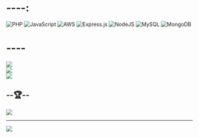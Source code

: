 
# ----:
![PHP](https://img.shields.io/badge/php-%23777BB4.svg?style=for-the-badge&logo=php&logoColor=white) ![JavaScript](https://img.shields.io/badge/javascript-%23323330.svg?style=for-the-badge&logo=javascript&logoColor=%23F7DF1E) ![AWS](https://img.shields.io/badge/AWS-%23FF9900.svg?style=for-the-badge&logo=amazon-aws&logoColor=white) ![Express.js](https://img.shields.io/badge/express.js-%23404d59.svg?style=for-the-badge&logo=express&logoColor=%2361DAFB) ![NodeJS](https://img.shields.io/badge/node.js-6DA55F?style=for-the-badge&logo=node.js&logoColor=white) ![MySQL](https://img.shields.io/badge/mysql-%2300f.svg?style=for-the-badge&logo=mysql&logoColor=white) ![MongoDB](https://img.shields.io/badge/MongoDB-%234ea94b.svg?style=for-the-badge&logo=mongodb&logoColor=white)
# ----
![](https://github-readme-stats.vercel.app/api?username=romain20260&theme=radical&hide_border=false&include_all_commits=true&count_private=true)<br/>
![](https://github-readme-streak-stats.herokuapp.com/?user=romain20260&theme=radical&hide_border=false)<br/>
![](https://github-readme-stats.vercel.app/api/top-langs/?username=romain20260&theme=radical&hide_border=false&include_all_commits=true&count_private=true&layout=compact)

## --🏆--
![](https://github-profile-trophy.vercel.app/?username=romain20260&theme=radical&no-frame=true&no-bg=false&margin-w=4)

---
[![](https://visitcount.itsvg.in/api?id=romain20260&icon=0&color=0)](https://visitcount.itsvg.in)

<!-- Proudly created with GPRM ( https://gprm.itsvg.in ) -->
